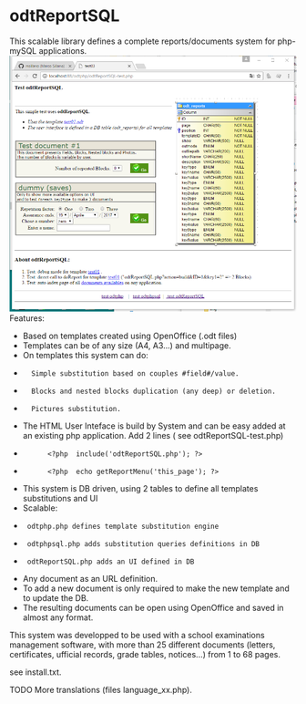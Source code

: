 # odtReportSQL
This scalable library defines a complete reports/documents system  for php-mySQL applications.
![demo screenshot](./demo/img/2017-04-19.210908.shot.png)
Features:
-  Based on templates created using OpenOffice (.odt files)
-  Templates can be of any size (A4, A3...) and multipage.
-  On templates this system can do:
*       Simple substitution based on couples #field#/value.
*       Blocks and nested blocks duplication (any deep) or deletion.
*       Pictures substitution.
-  The HTML User Inteface is build by System and can be easy added at an existing php application. Add 2 lines ( see odtReportSQL-test.php)
*           <?php  include('odtReportSQL.php'); ?>
*           <?php  echo getReportMenu('this_page'); ?>
-  This system is DB driven, using 2 tables to define all templates substitutions and UI
-  Scalable:
*      odtphp.php defines template substitution engine
*      odtphpsql.php adds substitution queries definitions in DB
*      odtReportSQL.php adds an UI defined in DB
-  Any document as an URL definition.
-  To add a new document is only required to make the new template and to update the DB.
-  The resulting documents can be open using OpenOffice and saved in almost any format.
 
This system was developped to be used with a school examinations management software, with more than 25 different documents (letters, certificates, ufficial records, grade tables, notices...) from 1 to 68 pages.

see install.txt.

TODO
More translations (files language_xx.php).

